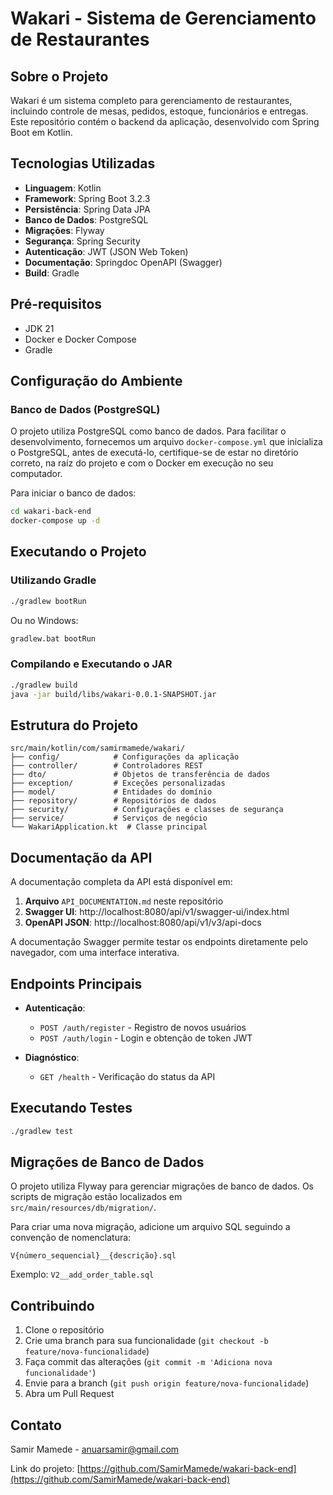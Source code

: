 # Wakari - Sistema de Gerenciamento de Restaurantes

## Sobre o Projeto

Wakari é um sistema completo para gerenciamento de restaurantes, incluindo controle de mesas, pedidos, estoque, funcionários e entregas. Este repositório contém o backend da aplicação, desenvolvido com Spring Boot em Kotlin.

## Tecnologias Utilizadas

- **Linguagem**: Kotlin
- **Framework**: Spring Boot 3.2.3
- **Persistência**: Spring Data JPA
- **Banco de Dados**: PostgreSQL
- **Migrações**: Flyway
- **Segurança**: Spring Security
- **Autenticação**: JWT (JSON Web Token)
- **Documentação**: Springdoc OpenAPI (Swagger)
- **Build**: Gradle

## Pré-requisitos

- JDK 21
- Docker e Docker Compose
- Gradle

## Configuração do Ambiente

### Banco de Dados (PostgreSQL)

O projeto utiliza PostgreSQL como banco de dados. Para facilitar o desenvolvimento, fornecemos um arquivo `docker-compose.yml` que inicializa o PostgreSQL, antes de executá-lo, certifique-se de estar no diretório correto, na raíz do projeto e com o Docker em execução no seu computador.

Para iniciar o banco de dados:

```bash
cd wakari-back-end
docker-compose up -d
```

## Executando o Projeto

### Utilizando Gradle

```bash
./gradlew bootRun
```

Ou no Windows:

```bash
gradlew.bat bootRun
```

### Compilando e Executando o JAR

```bash
./gradlew build
java -jar build/libs/wakari-0.0.1-SNAPSHOT.jar
```

## Estrutura do Projeto

```
src/main/kotlin/com/samirmamede/wakari/
├── config/            # Configurações da aplicação
├── controller/        # Controladores REST
├── dto/               # Objetos de transferência de dados
├── exception/         # Exceções personalizadas
├── model/             # Entidades do domínio
├── repository/        # Repositórios de dados
├── security/          # Configurações e classes de segurança
├── service/           # Serviços de negócio
└── WakariApplication.kt  # Classe principal
```

## Documentação da API

A documentação completa da API está disponível em:

1. **Arquivo** `API_DOCUMENTATION.md` neste repositório
2. **Swagger UI**: http://localhost:8080/api/v1/swagger-ui/index.html
3. **OpenAPI JSON**: http://localhost:8080/api/v1/v3/api-docs

A documentação Swagger permite testar os endpoints diretamente pelo navegador, com uma interface interativa.

## Endpoints Principais

- **Autenticação**:
  - `POST /auth/register` - Registro de novos usuários
  - `POST /auth/login` - Login e obtenção de token JWT

- **Diagnóstico**:
  - `GET /health` - Verificação do status da API

## Executando Testes

```bash
./gradlew test
```

## Migrações de Banco de Dados

O projeto utiliza Flyway para gerenciar migrações de banco de dados. Os scripts de migração estão localizados em `src/main/resources/db/migration/`.

Para criar uma nova migração, adicione um arquivo SQL seguindo a convenção de nomenclatura:

```
V{número_sequencial}__{descrição}.sql
```

Exemplo: `V2__add_order_table.sql`

## Contribuindo

1. Clone o repositório
2. Crie uma branch para sua funcionalidade (`git checkout -b feature/nova-funcionalidade`)
3. Faça commit das alterações (`git commit -m 'Adiciona nova funcionalidade'`)
4. Envie para a branch (`git push origin feature/nova-funcionalidade`)
5. Abra um Pull Request

## Contato

Samir Mamede - [anuarsamir@gmail.com](mailto:anuarsamir@gmail.com)

Link do projeto: [https://github.com/SamirMamede/wakari-back-end](https://github.com/SamirMamede/wakari-back-end) 